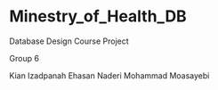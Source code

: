 # Minestry_of_Health_DB

Database Design Course Project

Group 6

Kian Izadpanah
Ehasan Naderi
Mohammad Moasayebi 
